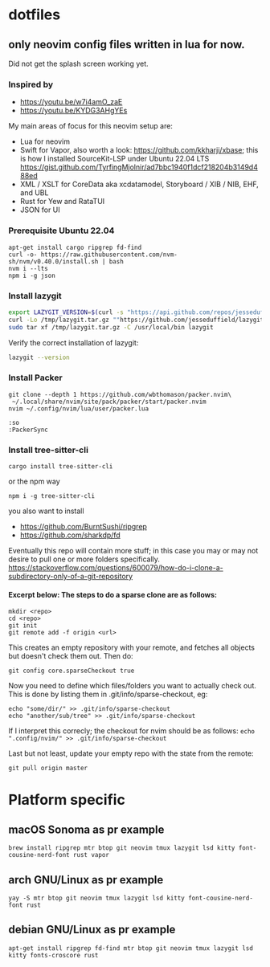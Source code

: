 # dotfiles
## only neovim config files written in lua for now.
Did not get the splash screen working yet.

### Inspired by

* https://youtu.be/w7i4amO_zaE
* https://youtu.be/KYDG3AHgYEs

My main areas of focus for this neovim setup are:
* Lua for neovim
* Swift for Vapor, also worth a look: https://github.com/kkharji/xbase; this is how I installed SourceKit-LSP under Ubuntu 22.04 LTS https://gist.github.com/TyrfingMjolnir/ad7bbc1940f1dcf218204b3149d488ed
* XML / XSLT for CoreData aka xcdatamodel, Storyboard / XIB / NIB, EHF, and UBL
* Rust for Yew and RataTUI
* JSON for UI

### Prerequisite Ubuntu 22.04
```Shell
apt-get install cargo ripgrep fd-find
curl -o- https://raw.githubusercontent.com/nvm-sh/nvm/v0.40.0/install.sh | bash
nvm i --lts
npm i -g json
```

### Install lazygit

```sh
export LAZYGIT_VERSION=$(curl -s "https://api.github.com/repos/jesseduffield/lazygit/releases/latest" | json tag_name | tr -d v)
curl -Lo /tmp/lazygit.tar.gz ""https://github.com/jesseduffield/lazygit/releases/download/v${LAZYGIT_VERSION}/lazygit_${LAZYGIT_VERSION}_Linux_x86_64.tar.gz""
sudo tar xf /tmp/lazygit.tar.gz -C /usr/local/bin lazygit
```

Verify the correct installation of lazygit:

```sh
lazygit --version
```

### Install Packer
```Shell
git clone --depth 1 https://github.com/wbthomason/packer.nvim\
 ~/.local/share/nvim/site/pack/packer/start/packer.nvim
nvim ~/.config/nvim/lua/user/packer.lua
```
```vim
:so
:PackerSync
```

### Install tree-sitter-cli
```Shell
cargo install tree-sitter-cli
```
or the npm way
```Shell
npm i -g tree-sitter-cli
```

you also want to install

* https://github.com/BurntSushi/ripgrep
* https://github.com/sharkdp/fd

Eventually this repo will contain more stuff; in this case you may or may not desire to pull one or more folders specifically. https://stackoverflow.com/questions/600079/how-do-i-clone-a-subdirectory-only-of-a-git-repository

#### Excerpt below: The steps to do a sparse clone are as follows:

```
mkdir <repo>
cd <repo>
git init
git remote add -f origin <url>
```

This creates an empty repository with your remote, and fetches all objects but doesn't check them out. Then do:

`git config core.sparseCheckout true`

Now you need to define which files/folders you want to actually check out. This is done by listing them in .git/info/sparse-checkout, eg:

```
echo "some/dir/" >> .git/info/sparse-checkout
echo "another/sub/tree" >> .git/info/sparse-checkout
```

If I interpret this correcly; the checkout for nvim should be as follows: `echo ".config/nvim/" >> .git/info/sparse-checkout`

Last but not least, update your empty repo with the state from the remote:

`git pull origin master`

# Platform specific

## macOS Sonoma as pr example
```
brew install ripgrep mtr btop git neovim tmux lazygit lsd kitty font-cousine-nerd-font rust vapor
```

## arch GNU/Linux as pr example
```
yay -S mtr btop git neovim tmux lazygit lsd kitty font-cousine-nerd-font rust
```

## debian GNU/Linux as pr example
```
apt-get install ripgrep fd-find mtr btop git neovim tmux lazygit lsd kitty fonts-croscore rust
```
